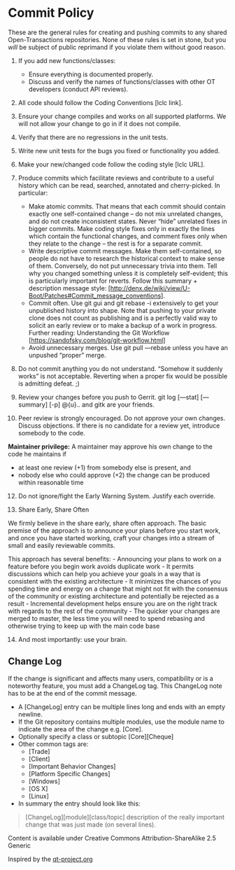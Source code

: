 **Commit Policy**
=================

These are the general rules for creating and pushing commits to any shared Open-Transactions repositories. None of these rules is set in stone, but you *will* be subject of public reprimand if you violate them without good reason.

 1. If you add new functions/classes:
    - Ensure everything is documented properly.
    - Discuss and verify the names of functions/classes with other OT developers (conduct API reviews).

 2. All code should follow the Coding Conventions [lclc link].

 4. Ensure your change compiles and works on all supported platforms. We will not allow your change to go in if it does not compile.

 5. Verify that there are no regressions in the unit tests.

 6. Write new unit tests for the bugs you fixed or functionality you added.

 7. Make your new/changed code follow the coding style [lclc URL].

 8. Produce commits which facilitate reviews and contribute to a useful history which can be read, searched, annotated and cherry-picked. In particular:
    - Make atomic commits. That means that each commit should contain
    exactly one self-contained change – do not mix unrelated changes, and
    do not create inconsistent states. Never “hide” unrelated fixes in
    bigger commits. Make coding style fixes only in exactly the lines
    which contain the functional changes, and comment fixes only when
    they relate to the change – the rest is for a separate commit.
    - Write descriptive commit messages. Make them self-contained, so
    people do not have to research the historical context to make sense
    of them. Conversely, do not put unnecessary trivia into them. Tell
    why you changed something unless it is completely self-evident; this
    is particularly important for reverts. Follow this summary +
    description message style: [http://denx.de/wiki/view/U-Boot/Patches#Commit_message_conventions].
    - Commit often. Use git gui and git rebase -i extensively to get your
    unpublished history into shape. Note that pushing to your private
    clone does not count as publishing and is a perfectly valid way to
    solicit an early review or to make a backup of a work in progress.
    Further reading: Understanding the Git Workflow
    [https://sandofsky.com/blog/git-workflow.html]
    - Avoid unnecessary merges. Use git pull —rebase unless you have an
    unpushed “proper” merge.

 9. Do not commit anything you do not understand. “Somehow it suddenly works” is not acceptable. Reverting when a proper fix would be possible is admitting defeat. ;)

 10. Review your changes before you push to Gerrit. git log [—stat] [—summary] [-p] @{u}.. and gitk are your friends.

 11. Peer review is strongly encouraged. Do not approve your own changes. Discuss objections. If there is no candidate for a review yet, introduce somebody to the code.

 **Maintainer privilege:** A maintainer may approve his own change to the code he maintains if
  - at least one review (+1) from somebody else is present, and
  - nobody else who could approve (+2) the change can be produced within reasonable time

 12. Do not ignore/fight the Early Warning System. Justify each override.


 13. Share Early, Share Often

 We firmly believe in the share early, share often approach. The basic premise of the approach is to announce your plans before you start work, and once you have started working, craft your changes into a stream of small and easily reviewable commits.
 
 This approach has several benefits:
    - Announcing your plans to work on a feature before you begin work avoids duplicate work
    - It permits discussions which can help you achieve your goals in a way that is consistent with the existing architecture
    - It minimizes the chances of you spending time and energy on a change that might not fit with the consensus of the community or existing architecture and potentially be rejected as a result
    - Incremental development helps ensure you are on the right track with regards to the rest of the community
    - The quicker your changes are merged to master, the less time you will need to spend rebasing and otherwise trying to keep up with the main code base


 14. And most importantly: use your brain.




**Change Log**
----------

If the change is significant and affects many users, compatibility or is a noteworthy feature, you must add a ChangeLog tag. This ChangeLog note has to be at the end of the commit message.
* A [ChangeLog] entry can be multiple lines long and ends with an empty newline.
* If the Git repository contains multiple modules, use the module name to indicate the area of the change e.g. [Core].
* Optionally specify a class or subtopic [Core][Cheque]
* Other common tags are:
    * [Trade]
    * [Client]
    * [Important Behavior Changes]
    * [Platform Specific Changes]
    * [Windows]
    * [OS X]
    * [Linux]
* In summary the entry should look like this:

>  [ChangeLog][module][class/topic] description of the really important
> change that was just made (on several lines).


Content is available under Creative Commons Attribution-ShareAlike 2.5 Generic

Inspired by the [qt-project.org](http://qt-project.org)
